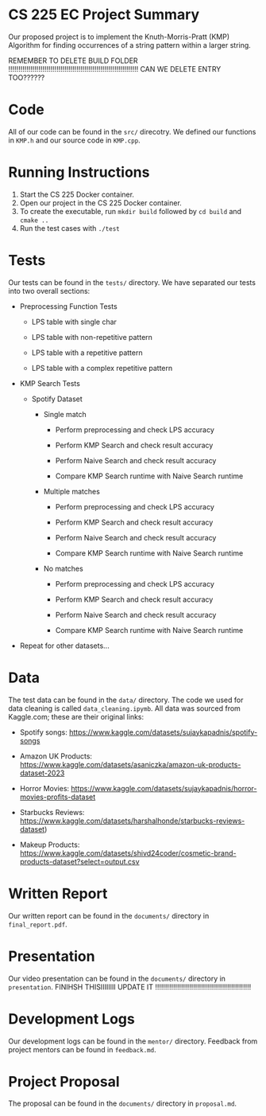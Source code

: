 # CS 225 EC Project Summary
Our proposed project is to implement the Knuth-Morris-Pratt (KMP) Algorithm for finding occurrences of a string pattern within a larger string.

REMEMBER TO DELETE BUILD FOLDER !!!!!!!!!!!!!!!!!!!!!!!!!!!!!!!!!!!!!!!!!!!!!!!!!!!!!!!!!!!!!!!!!
CAN WE DELETE ENTRY TOO??????

# Code

All of our code can be found in the `src/` direcotry. We defined our functions in `KMP.h` and our source code in `KMP.cpp`.

# Running Instructions

1. Start the CS 225 Docker container.
2. Open our project in the CS 225 Docker container.
3. To create the executable, run `mkdir build` followed by `cd build` and `cmake ..`
4. Run the test cases with `./test`


# Tests

Our tests can be found in the `tests/` directory. We have separated our tests into two overall sections:

* Preprocessing Function Tests
  
    * LPS table with single char
    
    * LPS table with non-repetitive pattern
    
    * LPS table with a repetitive pattern
    
    * LPS table with a complex repetitive pattern
  
* KMP Search Tests
  
    * Spotify Dataset
      
        * Single match
      
            * Perform preprocessing and check LPS accuracy
          
            * Perform KMP Search and check result accuracy
    
            * Perform Naive Search and check result accuracy
    
            * Compare KMP Search runtime with Naive Search runtime
      
      * Multiple matches
        
          * Perform preprocessing and check LPS accuracy
          
          * Perform KMP Search and check result accuracy
      
          * Perform Naive Search and check result accuracy
      
          * Compare KMP Search runtime with Naive Search runtime
        
      * No matches
      
          * Perform preprocessing and check LPS accuracy
      
          * Perform KMP Search and check result accuracy
      
          * Perform Naive Search and check result accuracy
      
          * Compare KMP Search runtime with Naive Search runtime

* Repeat for other datasets...
  

# Data 

The test data can be found in the `data/` directory. The code we used for data cleaning is called `data_cleaning.ipymb`. All data was sourced from Kaggle.com; these are their original links:

* Spotify songs: https://www.kaggle.com/datasets/sujaykapadnis/spotify-songs

* Amazon UK Products: https://www.kaggle.com/datasets/asaniczka/amazon-uk-products-dataset-2023

* Horror Movies: https://www.kaggle.com/datasets/sujaykapadnis/horror-movies-profits-dataset

* Starbucks Reviews: https://www.kaggle.com/datasets/harshalhonde/starbucks-reviews-dataset)

* Makeup Products: https://www.kaggle.com/datasets/shivd24coder/cosmetic-brand-products-dataset?select=output.csv


# Written Report

Our written report can be found in the `documents/` directory in `final_report.pdf`.


# Presentation

Our video presentation can be found in the `documents/` directory in `presentation`. FINIHSH THISIIIIIIII UPDATE IT !!!!!!!!!!!!!!!!!!!!!!!!!!!!!!!!!!!!!!!!!!!!!!!!


# Development Logs

Our development logs can be found in the `mentor/` directory. Feedback from project mentors can be found in `feedback.md`.


# Project Proposal
The proposal can be found in the `documents/` directory in `proposal.md`.
